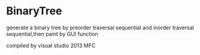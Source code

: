 # BinaryTree
generate a binary tree by preorder traversal sequential and inorder traversal sequential,then paint by GUI function

compiled by visual studio 2013 MFC
